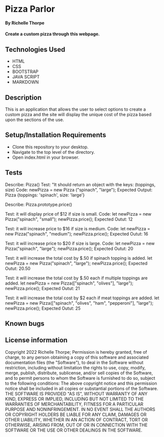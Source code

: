 # Pizza Parlor
#### By Richelle Thorpe
#### Create a custom pizza through this webpage.

## Technologies Used
- HTML
- CSS
- BOOTSTRAP
- JAVA SCRIPT
- MARKDOWN

## Description
This is an application that allows the user to select options to create a custom pizza and the site will display the unique cost of the pizza based upon the sections of the use. 

## Setup/Installation Requirements
- Clone this repository to your desktop.
- Navigate to the top level of the directory.
- Open index.html in your browser.

## Tests

Describe: Pizza()
Test: "It should return an object with the keys: (toppings, size)
Code: newPizza = new Pizza ("spinach", "large");
Expected Output: Pizza {toppings: 'spinach', size: 'large'}

Describe: Pizza.prototype.price()

Test: it will display price of $12 if size is small. 
Code: 
let newPizza = new Pizza("spinach", "small");
newPizza.price();
Expected Outut: 12

Test: it will increase price to $16 if size is medium. 
Code: 
let newPizza = new Pizza("spinach", "medium");
newPizza.price();
Expected Outut: 16

Test: it will increase price to $20 if size is large. 
Code: 
let newPizza = new Pizza("spinach", "large");
newPizza.price();
Expected Outut: 20

Test: it will increase the total cost by $.50 if spinach topping is added.
let newPizza = new Pizza("spinach", "large");
newPizza.price();
Expected Outut: 20.50

Test: it will increase the total cost by $.50 each if multiple toppings are added.
let newPizza = new Pizza(["spinach", "olives"], "large");
newPizza.price();
Expected Outut: 21

Test: it will increase the total cost by $2 each if meat toppings are added.
let newPizza = new Pizza(["spinach", "olives", "ham", "pepperoni"], "large");
newPizza.price();
Expected Outut: 25






## Known bugs

## License information
Copyright 2022 Richelle Thorpe;
Permission is hereby granted, free of charge, to any person obtaining a copy of this software and associated documentation files (the "Software"), to deal in the Software without restriction, including without limitation the rights to use, copy, modify, merge, publish, distribute, sublicense, and/or sell copies of the Software, and to permit persons to whom the Software is furnished to do so, subject to the following conditions:
The above copyright notice and this permission notice shall be included in all copies or substantial portions of the Software.
THE SOFTWARE IS PROVIDED "AS IS", WITHOUT WARRANTY OF ANY KIND, EXPRESS OR IMPLIED, INCLUDING BUT NOT LIMITED TO THE WARRANTIES OF MERCHANTABILITY, FITNESS FOR A PARTICULAR PURPOSE AND NONINFRINGEMENT. IN NO EVENT SHALL THE AUTHORS OR COPYRIGHT HOLDERS BE LIABLE FOR ANY CLAIM, DAMAGES OR OTHER LIABILITY, WHETHER IN AN ACTION OF CONTRACT, TORT OR OTHERWISE, ARISING FROM, OUT OF OR IN CONNECTION WITH THE SOFTWARE OR THE USE OR OTHER DEALINGS IN THE SOFTWARE.


